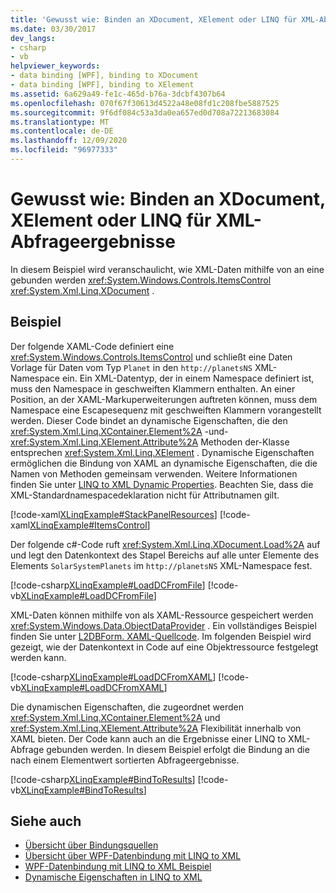 ```yaml
---
title: 'Gewusst wie: Binden an XDocument, XElement oder LINQ für XML-Abfrageergebnisse'
ms.date: 03/30/2017
dev_langs:
- csharp
- vb
helpviewer_keywords:
- data binding [WPF], binding to XDocument
- data binding [WPF], binding to XElement
ms.assetid: 6a629a49-fe1c-465d-b76a-3dcbf4307b64
ms.openlocfilehash: 070f67f30613d4522a48e08fd1c208fbe5887525
ms.sourcegitcommit: 9f6df084c53a3da0ea657ed0d708a72213683084
ms.translationtype: MT
ms.contentlocale: de-DE
ms.lasthandoff: 12/09/2020
ms.locfileid: "96977333"
---
```

# <a name="how-to-bind-to-xdocument-xelement-or-linq-for-xml-query-results"></a>Gewusst wie: Binden an XDocument, XElement oder LINQ für XML-Abfrageergebnisse

In diesem Beispiel wird veranschaulicht, wie XML-Daten mithilfe von an eine gebunden werden <xref:System.Windows.Controls.ItemsControl> <xref:System.Xml.Linq.XDocument> .

## <a name="example"></a>Beispiel

Der folgende XAML-Code definiert eine <xref:System.Windows.Controls.ItemsControl> und schließt eine Daten Vorlage für Daten vom Typ `Planet` in den `http://planetsNS` XML-Namespace ein. Ein XML-Datentyp, der in einem Namespace definiert ist, muss den Namespace in geschweiften Klammern enthalten. An einer Position, an der XAML-Markuperweiterungen auftreten können, muss dem Namespace eine Escapesequenz mit geschweiften Klammern vorangestellt werden. Dieser Code bindet an dynamische Eigenschaften, die den <xref:System.Xml.Linq.XContainer.Element%2A> -und- <xref:System.Xml.Linq.XElement.Attribute%2A> Methoden der-Klasse entsprechen <xref:System.Xml.Linq.XElement> . Dynamische Eigenschaften ermöglichen die Bindung von XAML an dynamische Eigenschaften, die die Namen von Methoden gemeinsam verwenden. Weitere Informationen finden Sie unter [LINQ to XML Dynamic Properties](linq-to-xml-dynamic-properties.md). Beachten Sie, dass die XML-Standardnamespacedeklaration nicht für Attributnamen gilt.

[!code-xaml[XLinqExample#StackPanelResources](~/samples/snippets/csharp/VS_Snippets_Wpf/XLinqExample/CSharp/Window1.xaml#stackpanelresources)]
[!code-xaml[XLinqExample#ItemsControl](~/samples/snippets/csharp/VS_Snippets_Wpf/XLinqExample/CSharp/Window1.xaml#itemscontrol)]

Der folgende c#-Code ruft <xref:System.Xml.Linq.XDocument.Load%2A> auf und legt den Datenkontext des Stapel Bereichs auf alle unter Elemente des Elements `SolarSystemPlanets` im `http://planetsNS` XML-Namespace fest.

[!code-csharp[XLinqExample#LoadDCFromFile](~/samples/snippets/csharp/VS_Snippets_Wpf/XLinqExample/CSharp/Window1.xaml.cs#loaddcfromfile)]
[!code-vb[XLinqExample#LoadDCFromFile](~/samples/snippets/visualbasic/VS_Snippets_Wpf/XLinqExample/visualbasic/window1.xaml.vb#loaddcfromfile)]

XML-Daten können mithilfe von als XAML-Ressource gespeichert werden <xref:System.Windows.Data.ObjectDataProvider> . Ein vollständiges Beispiel finden Sie unter  [L2DBForm. XAML-Quellcode](l2dbform-xaml-source-code.md). Im folgenden Beispiel wird gezeigt, wie der Datenkontext in Code auf eine Objektressource festgelegt werden kann.

[!code-csharp[XLinqExample#LoadDCFromXAML](~/samples/snippets/csharp/VS_Snippets_Wpf/XLinqExample/CSharp/Window1.xaml.cs#loaddcfromxaml)]
[!code-vb[XLinqExample#LoadDCFromXAML](~/samples/snippets/visualbasic/VS_Snippets_Wpf/XLinqExample/visualbasic/window1.xaml.vb#loaddcfromxaml)]

Die dynamischen Eigenschaften, die zugeordnet werden <xref:System.Xml.Linq.XContainer.Element%2A> und <xref:System.Xml.Linq.XElement.Attribute%2A> Flexibilität innerhalb von XAML bieten. Der Code kann auch an die Ergebnisse einer LINQ to XML-Abfrage gebunden werden. In diesem Beispiel erfolgt die Bindung an die nach einem Elementwert sortierten Abfrageergebnisse.

[!code-csharp[XLinqExample#BindToResults](~/samples/snippets/csharp/VS_Snippets_Wpf/XLinqExample/CSharp/Window1.xaml.cs#bindtoresults)]
[!code-vb[XLinqExample#BindToResults](~/samples/snippets/visualbasic/VS_Snippets_Wpf/XLinqExample/visualbasic/window1.xaml.vb#bindtoresults)]

## <a name="see-also"></a>Siehe auch

- [Übersicht über Bindungsquellen](binding-sources-overview.md)
- [Übersicht über WPF-Datenbindung mit LINQ to XML](wpf-data-binding-with-linq-to-xml-overview.md)
- [WPF-Datenbindung mit LINQ to XML Beispiel](linq-to-xml-data-binding-sample.md)
- [Dynamische Eigenschaften in LINQ to XML](linq-to-xml-dynamic-properties.md)
